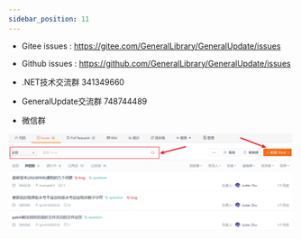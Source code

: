 ```yaml
---
sidebar_position: 11
---
```




- Gitee issues : https://gitee.com/GeneralLibrary/GeneralUpdate/issues
- Github issues : https://github.com/GeneralLibrary/GeneralUpdate/issues

-  .NET技术交流群 341349660
- GeneralUpdate交流群 748744489
- 微信群



![gitee_issues](imgs/gitee_issues.png)